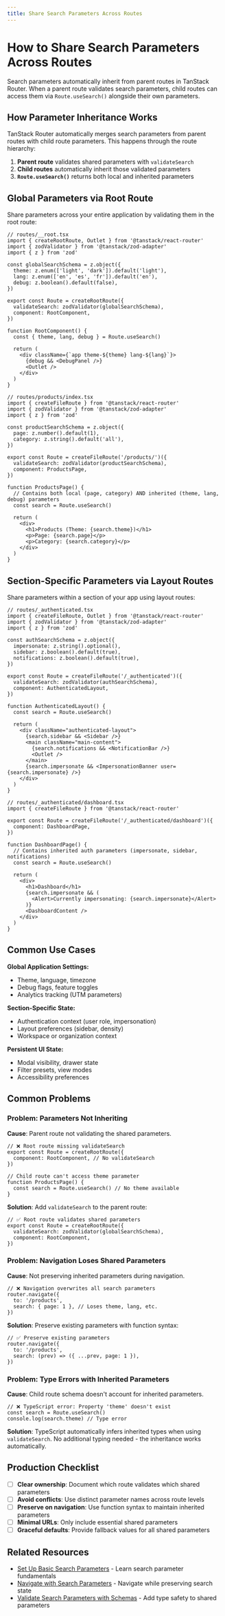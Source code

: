 ```yaml
---
title: Share Search Parameters Across Routes
---
```


# How to Share Search Parameters Across Routes

Search parameters automatically inherit from parent routes in TanStack Router. When a parent route validates search parameters, child routes can access them via `Route.useSearch()` alongside their own parameters.

## How Parameter Inheritance Works

TanStack Router automatically merges search parameters from parent routes with child route parameters. This happens through the route hierarchy:

1. **Parent route** validates shared parameters with `validateSearch`
2. **Child routes** automatically inherit those validated parameters
3. **`Route.useSearch()`** returns both local and inherited parameters

## Global Parameters via Root Route

Share parameters across your entire application by validating them in the root route:

```tsx
// routes/__root.tsx
import { createRootRoute, Outlet } from '@tanstack/react-router'
import { zodValidator } from '@tanstack/zod-adapter'
import { z } from 'zod'

const globalSearchSchema = z.object({
  theme: z.enum(['light', 'dark']).default('light'),
  lang: z.enum(['en', 'es', 'fr']).default('en'),
  debug: z.boolean().default(false),
})

export const Route = createRootRoute({
  validateSearch: zodValidator(globalSearchSchema),
  component: RootComponent,
})

function RootComponent() {
  const { theme, lang, debug } = Route.useSearch()

  return (
    <div className={`app theme-${theme} lang-${lang}`}>
      {debug && <DebugPanel />}
      <Outlet />
    </div>
  )
}
```

```tsx
// routes/products/index.tsx
import { createFileRoute } from '@tanstack/react-router'
import { zodValidator } from '@tanstack/zod-adapter'
import { z } from 'zod'

const productSearchSchema = z.object({
  page: z.number().default(1),
  category: z.string().default('all'),
})

export const Route = createFileRoute('/products/')({
  validateSearch: zodValidator(productSearchSchema),
  component: ProductsPage,
})

function ProductsPage() {
  // Contains both local (page, category) AND inherited (theme, lang, debug) parameters
  const search = Route.useSearch()

  return (
    <div>
      <h1>Products (Theme: {search.theme})</h1>
      <p>Page: {search.page}</p>
      <p>Category: {search.category}</p>
    </div>
  )
}
```

## Section-Specific Parameters via Layout Routes

Share parameters within a section of your app using layout routes:

```tsx
// routes/_authenticated.tsx
import { createFileRoute, Outlet } from '@tanstack/react-router'
import { zodValidator } from '@tanstack/zod-adapter'
import { z } from 'zod'

const authSearchSchema = z.object({
  impersonate: z.string().optional(),
  sidebar: z.boolean().default(true),
  notifications: z.boolean().default(true),
})

export const Route = createFileRoute('/_authenticated')({
  validateSearch: zodValidator(authSearchSchema),
  component: AuthenticatedLayout,
})

function AuthenticatedLayout() {
  const search = Route.useSearch()

  return (
    <div className="authenticated-layout">
      {search.sidebar && <Sidebar />}
      <main className="main-content">
        {search.notifications && <NotificationBar />}
        <Outlet />
      </main>
      {search.impersonate && <ImpersonationBanner user={search.impersonate} />}
    </div>
  )
}
```

```tsx
// routes/_authenticated/dashboard.tsx
import { createFileRoute } from '@tanstack/react-router'

export const Route = createFileRoute('/_authenticated/dashboard')({
  component: DashboardPage,
})

function DashboardPage() {
  // Contains inherited auth parameters (impersonate, sidebar, notifications)
  const search = Route.useSearch()

  return (
    <div>
      <h1>Dashboard</h1>
      {search.impersonate && (
        <Alert>Currently impersonating: {search.impersonate}</Alert>
      )}
      <DashboardContent />
    </div>
  )
}
```

## Common Use Cases

**Global Application Settings:**

- Theme, language, timezone
- Debug flags, feature toggles
- Analytics tracking (UTM parameters)

**Section-Specific State:**

- Authentication context (user role, impersonation)
- Layout preferences (sidebar, density)
- Workspace or organization context

**Persistent UI State:**

- Modal visibility, drawer state
- Filter presets, view modes
- Accessibility preferences

## Common Problems

### Problem: Parameters Not Inheriting

**Cause**: Parent route not validating the shared parameters.

```tsx
// ❌ Root route missing validateSearch
export const Route = createRootRoute({
  component: RootComponent, // No validateSearch
})

// Child route can't access theme parameter
function ProductsPage() {
  const search = Route.useSearch() // No theme available
}
```

**Solution**: Add `validateSearch` to the parent route:

```tsx
// ✅ Root route validates shared parameters
export const Route = createRootRoute({
  validateSearch: zodValidator(globalSearchSchema),
  component: RootComponent,
})
```

### Problem: Navigation Loses Shared Parameters

**Cause**: Not preserving inherited parameters during navigation.

```tsx
// ❌ Navigation overwrites all search parameters
router.navigate({
  to: '/products',
  search: { page: 1 }, // Loses theme, lang, etc.
})
```

**Solution**: Preserve existing parameters with function syntax:

```tsx
// ✅ Preserve existing parameters
router.navigate({
  to: '/products',
  search: (prev) => ({ ...prev, page: 1 }),
})
```

### Problem: Type Errors with Inherited Parameters

**Cause**: Child route schema doesn't account for inherited parameters.

```tsx
// ❌ TypeScript error: Property 'theme' doesn't exist
const search = Route.useSearch()
console.log(search.theme) // Type error
```

**Solution**: TypeScript automatically infers inherited types when using `validateSearch`. No additional typing needed - the inheritance works automatically.

## Production Checklist

- [ ] **Clear ownership**: Document which route validates which shared parameters
- [ ] **Avoid conflicts**: Use distinct parameter names across route levels
- [ ] **Preserve on navigation**: Use function syntax to maintain inherited parameters
- [ ] **Minimal URLs**: Only include essential shared parameters
- [ ] **Graceful defaults**: Provide fallback values for all shared parameters

<!--
## Common Next Steps

After implementing shared search parameters, you might want to:

- [Build Advanced Search Parameter Middleware](./advanced-search-param-middleware.md) - Create reusable parameter sharing logic
- [Handle Search Parameters in Forms](./search-params-in-forms.md) - Integrate shared parameters with form state
- [Debug Search Parameter Issues](./debug-search-param-issues.md) - Troubleshoot parameter sharing problems
-->

## Related Resources

- [Set Up Basic Search Parameters](../setup-basic-search-params.md) - Learn search parameter fundamentals
- [Navigate with Search Parameters](../navigate-with-search-params.md) - Navigate while preserving search state
- [Validate Search Parameters with Schemas](../validate-search-params.md) - Add type safety to shared parameters
